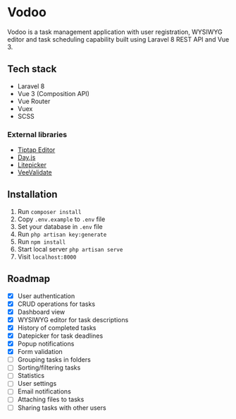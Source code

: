 # Vodoo
Vodoo is a task management application with user registration, WYSIWYG editor and task scheduling capability 
built using Laravel 8 REST API and Vue 3.
## Tech stack
* Laravel 8
* Vue 3 (Composition API)
* Vue Router
* Vuex
* SCSS
### External libraries
* [Tiptap Editor](https://tiptap.dev/)
* [Day.js](https://day.js.org/)
* [Litepicker](https://litepicker.com/)
* [VeeValidate](https://vee-validate.logaretm.com/v4/)
## Installation
1. Run `composer install`
2. Copy `.env.example` to `.env` file
3. Set your database in `.env` file
4. Run `php artisan key:generate`
5. Run `npm install`
6. Start local server `php artisan serve`
7. Visit `localhost:8000`
 ## Roadmap
 -[x] User authentication
 -[x] CRUD operations for tasks
 -[x] Dashboard view
 -[x] WYSIWYG editor for task descriptions
 -[x] History of completed tasks
 -[x] Datepicker for task deadlines
 -[x] Popup notifications
 -[x] Form validation
 -[ ] Grouping tasks in folders
 -[ ] Sorting/filtering tasks
 -[ ] Statistics
 -[ ] User settings
 -[ ] Email notifications
 -[ ] Attaching files to tasks
 -[ ] Sharing tasks with other users
